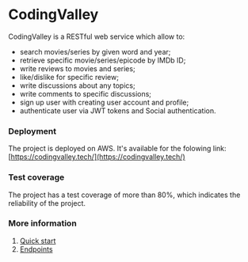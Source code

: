 # CodingValley  

CodingValley is a RESTful web service which allow to:  

- search movies/series by given word and year;  
- retrieve specific movie/series/epicode by IMDb ID;  
- write reviews to movies and series;  
- like/dislike for specific review;  
- write discussions about any topics;  
- write comments to specific discussions;  
- sign up user with creating user account and profile;  
- authenticate user via JWT tokens and Social authentication.  


### Deployment  

The project is deployed on AWS. It's available for the folowing link:  
[https://codingvalley.tech/](https://codingvalley.tech/)  


### Test coverage  

The project has a test coverage of more than 80%, which indicates the reliability of the project.  


### More information
1. [Quick start](quick_start.md)  
2. [Endpoints](endpoints.md)  
